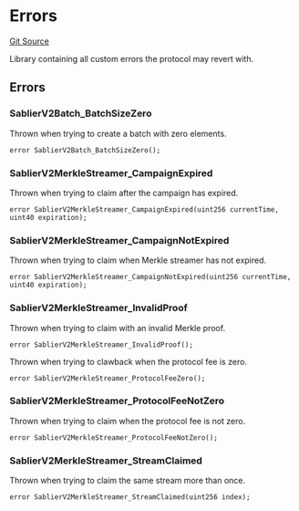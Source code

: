 # Errors

[Git Source](https://github.com/sablier-labs/v2-periphery/blob/release/src/libraries/Errors.sol)

Library containing all custom errors the protocol may revert with.

## Errors

### SablierV2Batch_BatchSizeZero

Thrown when trying to create a batch with zero elements.

```solidity
error SablierV2Batch_BatchSizeZero();
```

### SablierV2MerkleStreamer_CampaignExpired

Thrown when trying to claim after the campaign has expired.

```solidity
error SablierV2MerkleStreamer_CampaignExpired(uint256 currentTime, uint40 expiration);
```

### SablierV2MerkleStreamer_CampaignNotExpired

Thrown when trying to claim when Merkle streamer has not expired.

```solidity
error SablierV2MerkleStreamer_CampaignNotExpired(uint256 currentTime, uint40 expiration);
```

### SablierV2MerkleStreamer_InvalidProof

Thrown when trying to claim with an invalid Merkle proof.

```solidity
error SablierV2MerkleStreamer_InvalidProof();
```

Thrown when trying to clawback when the protocol fee is zero.

```solidity
error SablierV2MerkleStreamer_ProtocolFeeZero();
```

### SablierV2MerkleStreamer_ProtocolFeeNotZero

Thrown when trying to claim when the protocol fee is not zero.

```solidity
error SablierV2MerkleStreamer_ProtocolFeeNotZero();
```

### SablierV2MerkleStreamer_StreamClaimed

Thrown when trying to claim the same stream more than once.

```solidity
error SablierV2MerkleStreamer_StreamClaimed(uint256 index);
```
